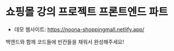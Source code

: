 # 쇼핑몰 강의 프로젝트 프론트엔드 파트

- 데모 웹사이트: https://noona-shoppingmall.netlify.app/

백엔드와 함께 코드들에 빈칸들을 채워서 완성해주세요!
